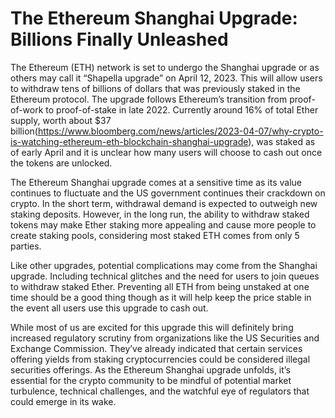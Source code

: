 # The Ethereum Shanghai Upgrade: Billions Finally Unleashed

The Ethereum (ETH) network is set to undergo the Shanghai upgrade or as others may call it “Shapella upgrade” on April 12, 2023. This will allow users to withdraw tens of billions of dollars that was previously staked in the Ethereum protocol. The upgrade follows Ethereum’s transition from proof-of-work to proof-of-stake in late 2022. Currently around 16% of total Ether supply, worth about $37 billion(https://www.bloomberg.com/news/articles/2023-04-07/why-crypto-is-watching-ethereum-eth-blockchain-shanghai-upgrade), was staked as of early April and it is unclear how many users will choose to cash out once the tokens are unlocked.

The Ethereum Shanghai upgrade comes at a sensitive time as its value continues to fluctuate and the US government continues their crackdown on crypto. In the short term, withdrawal demand is expected to outweigh new staking deposits. However, in the long run, the ability to withdraw staked tokens may make Ether staking more appealing and cause more people to create staking pools, considering most staked ETH comes from only 5 parties.

Like other upgrades, potential complications may come from the Shanghai upgrade. Including technical glitches and the need for users to join queues to withdraw staked Ether. Preventing all ETH from being unstaked at one time should be a good thing though as it will help keep the price stable in the event all users use this upgrade to cash out.

While most of us are excited for this upgrade this will definitely bring increased regulatory scrutiny from organizations like the US Securities and Exchange Commission. They’ve already indicated that certain services offering yields from staking cryptocurrencies could be considered illegal securities offerings. As the Ethereum Shanghai upgrade unfolds, it’s essential for the crypto community to be mindful of potential market turbulence, technical challenges, and the watchful eye of regulators that could emerge in its wake.
